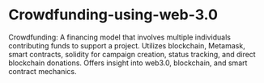 # Crowdfunding-using-web-3.0
Crowdfunding: A financing model that involves multiple individuals contributing funds to support a project.  Utilizes blockchain, Metamask, smart contracts, solidity for campaign creation, status tracking, and direct blockchain donations. Offers insight into web3.0, blockchain, and smart contract mechanics.
